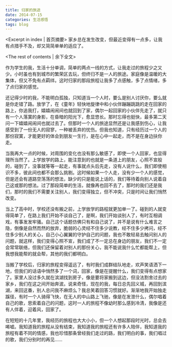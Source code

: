 ```yaml
---
title: 归家的旅途
date: 2014-07-15
categories: 生活感悟
tags: blog
---
```

<Excerpt in index | 首页摘要>
家乡总在发生改变，但最近变得有一点多，让我有点措手不及，却又简简单单的适应了。
<!--more-->
<The rest of contents | 余下全文>

作为学生的我，生活十分单调，简单的两点一线的方式，让我走过的旅程少之又少。小时虽也有到城市的繁荣区去玩，但终归不是一人的旅途。家庭像是温暖的大集体，但又不免有点羁绊。这时归家的那段旅程让我多了点感触，多了点情绪，多了点归家的感觉。

还记得少时的我，不能明白孤独，只知道当一个人时，要么是别人讨厌你，要么就是你走错了路。放学了，在《童年》轻快地旋律中和小伙伴蹦蹦跳跳的走在回家的路上，你追我打，嬉嬉闹闹间也就回到了家，偶尔一起回家的小伙伴先走了，就只有一个人落寞的身影，在昏暗的阳光下，愈显悠长。那时忘得也挺快，最多第二天问一下嬉嬉闹闹间也就过去了。但那时一个人的旅途显然还是让我感到伤心，让我感受到了一份无人的寂寥，一种被丢弃的忧伤。但我也知道，只有经历过一个人的那份寂寞，才能更好的体会到朋友一生行，是在心中一起走，而不是在身边扶你走。

当我再大一点的时候，对周围的变化也没有那么敏感了，即使一个人回家，也显得理所当然了。上学放学的路上，能注意到的也就是一条道上的朋友，心照不宣般的，碰到了，没事就等等一起走，有事就点头后先走，没有人说什么，我们即使相识不多，彼此间也都不会那么挑剔。这时候如果一个人走，没有少一个人的感觉，但是还会有道路空荡荡的想法，缺少的只是能说上话的，我们等待着向别人说着自己这或那的想法。过了那段简单的生活，就像再也回不去了，那时的我们还是我们，那时的我们不需要关注别人，我们变得独立，但不冲突，只是时间让我们悄然改变。

当上了高中时，学校还没有搬之前，上学放学的路程就更加单一了。碰到的人就变得简单了，在路上我们开始不谈自己了，是啊，我们开始谈别人了，有时互相调戏，有事发发牢骚。自己这个话题仿佛只有和自己说了，并不是说有什么难言之隐，倒像是自然而然的放弃，脆弱的心灵经不住多少说教，经不住多少拷问，经不住多少别人的关心，自己小心翼翼的守护自己的问题，我也不敢轻易去触问别人的问题，就这样，我们变得心照不宣，我们成了不一定总在身边的朋友，我们不一定会常常联络，但我们还保留着对别人的那份关心，我不能说我什么忙都能帮上，但我想我能帮的就会帮，其他的我们都明白。

当搬了学校后，归家的旅程变得遥远了，有时我们成群结队地走，欢声笑语洒下一地，但我们的话语中悄然多了一个词，回家，像是在提醒什么，我们变得有点想家了。家里人没过多久就在滨湖找到房子，像是要将家搬到这边，但没法割舍过去的家乡，我们在这之间开始奔波。说来奇怪，现在的我，每日总先回义城，再回到滨湖，来回这番，别人总问我不麻烦么？我总笑着回答习惯就好。渐渐地我开始独走蹊径，有时一个人骑得飞快，在无人的中山路上飞驰，像是在发泄什么，偶尔唱着自己的歌，思索着自己的问题，这时一人的旅程不像幼时那么感到冷清，我像是还有人伴着，迎着风，回家了。

在短短的十几年里，我经历的旅程也大大小小，但一个人想起那段时光时，总会去唏嘘。我知道我的旅程从没有结束，我知道我的旅程还有许多人陪伴，我知道我的旅程有着不同的情感，我也珍惜那条曾经我们走过的路，我们明白的事，我们唱过的歌，我们分别时的再见……
